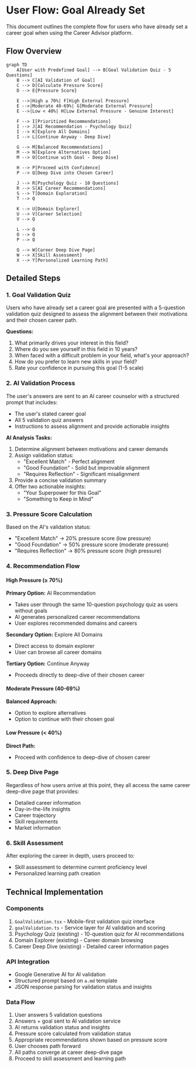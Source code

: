 # User Flow: Goal Already Set

This document outlines the complete flow for users who have already set a career goal when using the Career Advisor platform.

## Flow Overview

```mermaid
graph TD
    A[User with Predefined Goal] --> B[Goal Validation Quiz - 5 Questions]
    B --> C[AI Validation of Goal]
    C --> D[Calculate Pressure Score]
    D --> E{Pressure Score}
    
    E -->|High ≥ 70%| F[High External Pressure]
    E -->|Moderate 40-69%| G[Moderate External Pressure]
    E -->|Low < 40%| H[Low External Pressure - Genuine Interest]
    
    F --> I[Prioritized Recommendations]
    I --> J[AI Recommendation - Psychology Quiz]
    I --> K[Explore All Domains]
    I --> L[Continue Anyway - Deep Dive]
    
    G --> M[Balanced Recommendations]
    M --> N[Explore Alternatives Option]
    M --> O[Continue with Goal - Deep Dive]
    
    H --> P[Proceed with Confidence]
    P --> Q[Deep Dive into Chosen Career]
    
    J --> R[Psychology Quiz - 10 Questions]
    R --> S[AI Career Recommendations]
    S --> T[Domain Exploration]
    T --> Q
    
    K --> U[Domain Explorer]
    U --> V[Career Selection]
    V --> Q
    
    L --> Q
    O --> Q
    P --> Q
    
    Q --> W[Career Deep Dive Page]
    W --> X[Skill Assessment]
    X --> Y[Personalized Learning Path]
```

## Detailed Steps

### 1. Goal Validation Quiz
Users who have already set a career goal are presented with a 5-question validation quiz designed to assess the alignment between their motivations and their chosen career path.

**Questions:**
1. What primarily drives your interest in this field?
2. Where do you see yourself in this field in 10 years?
3. When faced with a difficult problem in your field, what's your approach?
4. How do you prefer to learn new skills in your field?
5. Rate your confidence in pursuing this goal (1-5 scale)

### 2. AI Validation Process
The user's answers are sent to an AI career counselor with a structured prompt that includes:
- The user's stated career goal
- All 5 validation quiz answers
- Instructions to assess alignment and provide actionable insights

**AI Analysis Tasks:**
1. Determine alignment between motivations and career demands
2. Assign validation status:
   - "Excellent Match" - Perfect alignment
   - "Good Foundation" - Solid but improvable alignment
   - "Requires Reflection" - Significant misalignment
3. Provide a concise validation summary
4. Offer two actionable insights:
   - "Your Superpower for this Goal"
   - "Something to Keep in Mind"

### 3. Pressure Score Calculation
Based on the AI's validation status:
- "Excellent Match" → 20% pressure score (low pressure)
- "Good Foundation" → 50% pressure score (moderate pressure)
- "Requires Reflection" → 80% pressure score (high pressure)

### 4. Recommendation Flow

#### High Pressure (≥ 70%)
**Primary Option:** AI Recommendation
- Takes user through the same 10-question psychology quiz as users without goals
- AI generates personalized career recommendations
- User explores recommended domains and careers

**Secondary Option:** Explore All Domains
- Direct access to domain explorer
- User can browse all career domains

**Tertiary Option:** Continue Anyway
- Proceeds directly to deep-dive of their chosen career

#### Moderate Pressure (40-69%)
**Balanced Approach:**
- Option to explore alternatives
- Option to continue with their chosen goal

#### Low Pressure (< 40%)
**Direct Path:**
- Proceed with confidence to deep-dive of chosen career

### 5. Deep Dive Page
Regardless of how users arrive at this point, they all access the same career deep-dive page that provides:
- Detailed career information
- Day-in-the-life insights
- Career trajectory
- Skill requirements
- Market information

### 6. Skill Assessment
After exploring the career in depth, users proceed to:
- Skill assessment to determine current proficiency level
- Personalized learning path creation

## Technical Implementation

### Components
1. `GoalValidation.tsx` - Mobile-first validation quiz interface
2. `goalValidation.ts` - Service layer for AI validation and scoring
3. Psychology Quiz (existing) - 10-question quiz for AI recommendations
4. Domain Explorer (existing) - Career domain browsing
5. Career Deep Dive (existing) - Detailed career information pages

### API Integration
- Google Generative AI for AI validation
- Structured prompt based on `a.md` template
- JSON response parsing for validation status and insights

### Data Flow
1. User answers 5 validation questions
2. Answers + goal sent to AI validation service
3. AI returns validation status and insights
4. Pressure score calculated from validation status
5. Appropriate recommendations shown based on pressure score
6. User chooses path forward
7. All paths converge at career deep-dive page
8. Proceed to skill assessment and learning path